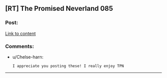 ## [RT] The Promised Neverland 085

### Post:

[Link to content](https://readms.net/r/neverland/085/5052/1)

### Comments:

- u/Chelse-harn:
  ```
  I appreciate you posting these! I really enjoy TPN
  ```

---

